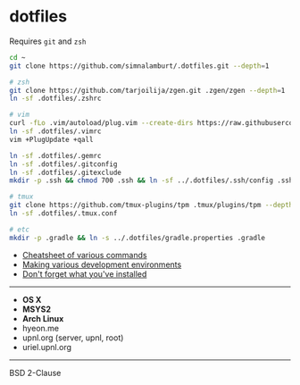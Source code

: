 dotfiles
=====

Requires `git` and `zsh`

```bash
cd ~
git clone https://github.com/simnalamburt/.dotfiles.git --depth=1

# zsh
git clone https://github.com/tarjoilija/zgen.git .zgen/zgen --depth=1
ln -sf .dotfiles/.zshrc

# vim
curl -fLo .vim/autoload/plug.vim --create-dirs https://raw.githubusercontent.com/junegunn/vim-plug/master/plug.vim
ln -sf .dotfiles/.vimrc
vim +PlugUpdate +qall

ln -sf .dotfiles/.gemrc
ln -sf .dotfiles/.gitconfig
ln -sf .dotfiles/.gitexclude
mkdir -p .ssh && chmod 700 .ssh && ln -sf ../.dotfiles/.ssh/config .ssh

# tmux
git clone https://github.com/tmux-plugins/tpm .tmux/plugins/tpm --depth=1
ln -sf .dotfiles/.tmux.conf

# etc
mkdir -p .gradle && ln -s ../.dotfiles/gradle.properties .gradle
```

* [Cheatsheet of various commands](cheatsheet.md)
* [Making various development environments](installation.md)
* [Don't forget what you've installed](packages.md)

--------

* **OS X**
* **MSYS2**
* **Arch Linux**
* hyeon.me
* upnl.org (server, upnl, root)
* uriel.upnl.org

--------

BSD 2-Clause

